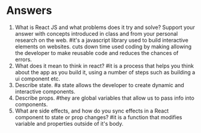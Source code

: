 # Answers

1. What is React JS and what problems does it try and solve? Support your answer with concepts introduced in class and from your personal research on the web.
#it's a javascript library used to build interactive elements on websites. cuts down time used coding by making allowing the developer to make reusable code and reduces the chances of errors.
1. What does it mean to think in react?
#it is a process that helps you think about the app as you build it, using a number of steps such as building a ui component etc.
1. Describe state.
#a state allows the developer to create dynamic and interactive components.
1. Describe props.
#they are global variables that allow us to pass info into components.
1. What are side effects, and how do you sync effects in a React component to state or prop changes?
#it is a function that modifies variable and properties outside of it's body.
